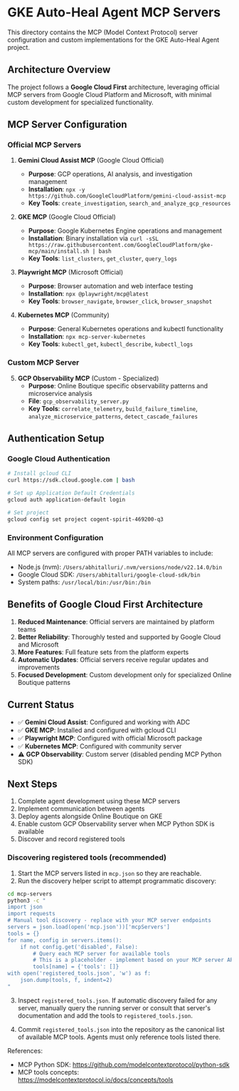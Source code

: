 # GKE Auto-Heal Agent MCP Servers

This directory contains the MCP (Model Context Protocol) server configuration and custom implementations for the GKE Auto-Heal Agent project.

## Architecture Overview

The project follows a **Google Cloud First** architecture, leveraging official MCP servers from Google Cloud Platform and Microsoft, with minimal custom development for specialized functionality.

## MCP Server Configuration

### Official MCP Servers

1. **Gemini Cloud Assist MCP** (Google Cloud Official)
   - **Purpose**: GCP operations, AI analysis, and investigation management
   - **Installation**: `npx -y https://github.com/GoogleCloudPlatform/gemini-cloud-assist-mcp`
   - **Key Tools**: `create_investigation`, `search_and_analyze_gcp_resources`

2. **GKE MCP** (Google Cloud Official)
   - **Purpose**: Google Kubernetes Engine operations and management
   - **Installation**: Binary installation via `curl -sSL https://raw.githubusercontent.com/GoogleCloudPlatform/gke-mcp/main/install.sh | bash`
   - **Key Tools**: `list_clusters`, `get_cluster`, `query_logs`

3. **Playwright MCP** (Microsoft Official)
   - **Purpose**: Browser automation and web interface testing
   - **Installation**: `npx @playwright/mcp@latest`
   - **Key Tools**: `browser_navigate`, `browser_click`, `browser_snapshot`

4. **Kubernetes MCP** (Community)
   - **Purpose**: General Kubernetes operations and kubectl functionality
   - **Installation**: `npx mcp-server-kubernetes`
   - **Key Tools**: `kubectl_get`, `kubectl_describe`, `kubectl_logs`

### Custom MCP Server

5. **GCP Observability MCP** (Custom - Specialized)
   - **Purpose**: Online Boutique specific observability patterns and microservice analysis
   - **File**: `gcp_observability_server.py`
   - **Key Tools**: `correlate_telemetry`, `build_failure_timeline`, `analyze_microservice_patterns`, `detect_cascade_failures`

## Authentication Setup

### Google Cloud Authentication
```bash
# Install gcloud CLI
curl https://sdk.cloud.google.com | bash

# Set up Application Default Credentials
gcloud auth application-default login

# Set project
gcloud config set project cogent-spirit-469200-q3
```

### Environment Configuration
All MCP servers are configured with proper PATH variables to include:
- Node.js (nvm): `/Users/abhitalluri/.nvm/versions/node/v22.14.0/bin`
- Google Cloud SDK: `/Users/abhitalluri/google-cloud-sdk/bin`
- System paths: `/usr/local/bin:/usr/bin:/bin`

## Benefits of Google Cloud First Architecture

1. **Reduced Maintenance**: Official servers are maintained by platform teams
2. **Better Reliability**: Thoroughly tested and supported by Google Cloud and Microsoft
3. **More Features**: Full feature sets from the platform experts
4. **Automatic Updates**: Official servers receive regular updates and improvements
5. **Focused Development**: Custom development only for specialized Online Boutique patterns

## Current Status

- ✅ **Gemini Cloud Assist**: Configured and working with ADC
- ✅ **GKE MCP**: Installed and configured with gcloud CLI
- ✅ **Playwright MCP**: Configured with official Microsoft package
- ✅ **Kubernetes MCP**: Configured with community server
- ⚠️ **GCP Observability**: Custom server (disabled pending MCP Python SDK)

## Next Steps

1. Complete agent development using these MCP servers
2. Implement communication between agents
3. Deploy agents alongside Online Boutique on GKE
4. Enable custom GCP Observability server when MCP Python SDK is available
5. Discover and record registered tools

### Discovering registered tools (recommended)

1. Start the MCP servers listed in `mcp.json` so they are reachable.
2. Run the discovery helper script to attempt programmatic discovery:

```bash
cd mcp-servers
python3 -c "
import json
import requests
# Manual tool discovery - replace with your MCP server endpoints
servers = json.load(open('mcp.json'))['mcpServers']
tools = {}
for name, config in servers.items():
    if not config.get('disabled', False):
        # Query each MCP server for available tools
        # This is a placeholder - implement based on your MCP server APIs
        tools[name] = {'tools': []}
with open('registered_tools.json', 'w') as f:
    json.dump(tools, f, indent=2)
"
```

3. Inspect `registered_tools.json`. If automatic discovery failed for any server, manually query the running server or consult that server's documentation and add the tools to `registered_tools.json`.

4. Commit `registered_tools.json` into the repository as the canonical list of available MCP tools. Agents must only reference tools listed there.

References:
- MCP Python SDK: https://github.com/modelcontextprotocol/python-sdk
- MCP tools concepts: https://modelcontextprotocol.io/docs/concepts/tools